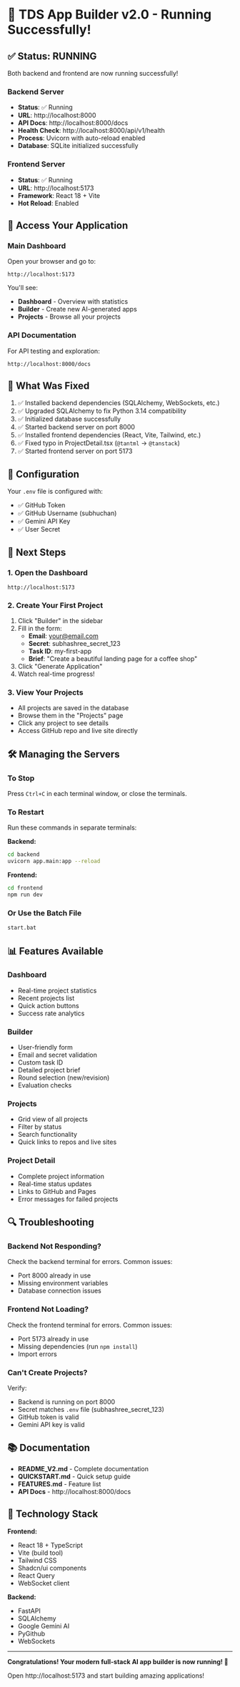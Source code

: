 # 🎉 TDS App Builder v2.0 - Running Successfully!

## ✅ Status: RUNNING

Both backend and frontend are now running successfully!

### Backend Server
- **Status**: ✅ Running
- **URL**: http://localhost:8000
- **API Docs**: http://localhost:8000/docs
- **Health Check**: http://localhost:8000/api/v1/health
- **Process**: Uvicorn with auto-reload enabled
- **Database**: SQLite initialized successfully

### Frontend Server
- **Status**: ✅ Running  
- **URL**: http://localhost:5173
- **Framework**: React 18 + Vite
- **Hot Reload**: Enabled

## 🚀 Access Your Application

### Main Dashboard
Open your browser and go to:
```
http://localhost:5173
```

You'll see:
- **Dashboard** - Overview with statistics
- **Builder** - Create new AI-generated apps
- **Projects** - Browse all your projects

### API Documentation
For API testing and exploration:
```
http://localhost:8000/docs
```

## 🔧 What Was Fixed

1. ✅ Installed backend dependencies (SQLAlchemy, WebSockets, etc.)
2. ✅ Upgraded SQLAlchemy to fix Python 3.14 compatibility
3. ✅ Initialized database successfully
4. ✅ Started backend server on port 8000
5. ✅ Installed frontend dependencies (React, Vite, Tailwind, etc.)
6. ✅ Fixed typo in ProjectDetail.tsx (`@tantml` → `@tanstack`)
7. ✅ Started frontend server on port 5173

## 📝 Configuration

Your `.env` file is configured with:
- ✅ GitHub Token
- ✅ GitHub Username (subhuchan)
- ✅ Gemini API Key
- ✅ User Secret

## 🎯 Next Steps

### 1. Open the Dashboard
```
http://localhost:5173
```

### 2. Create Your First Project
1. Click "Builder" in the sidebar
2. Fill in the form:
   - **Email**: your@email.com
   - **Secret**: subhashree_secret_123
   - **Task ID**: my-first-app
   - **Brief**: "Create a beautiful landing page for a coffee shop"
3. Click "Generate Application"
4. Watch real-time progress!

### 3. View Your Projects
- All projects are saved in the database
- Browse them in the "Projects" page
- Click any project to see details
- Access GitHub repo and live site directly

## 🛠️ Managing the Servers

### To Stop
Press `Ctrl+C` in each terminal window, or close the terminals.

### To Restart
Run these commands in separate terminals:

**Backend:**
```bash
cd backend
uvicorn app.main:app --reload
```

**Frontend:**
```bash
cd frontend
npm run dev
```

### Or Use the Batch File
```bash
start.bat
```

## 📊 Features Available

### Dashboard
- Real-time project statistics
- Recent projects list
- Quick action buttons
- Success rate analytics

### Builder
- User-friendly form
- Email and secret validation
- Custom task ID
- Detailed project brief
- Round selection (new/revision)
- Evaluation checks

### Projects
- Grid view of all projects
- Filter by status
- Search functionality
- Quick links to repos and live sites

### Project Detail
- Complete project information
- Real-time status updates
- Links to GitHub and Pages
- Error messages for failed projects

## 🔍 Troubleshooting

### Backend Not Responding?
Check the backend terminal for errors. Common issues:
- Port 8000 already in use
- Missing environment variables
- Database connection issues

### Frontend Not Loading?
Check the frontend terminal for errors. Common issues:
- Port 5173 already in use
- Missing dependencies (run `npm install`)
- Import errors

### Can't Create Projects?
Verify:
- Backend is running on port 8000
- Secret matches `.env` file (subhashree_secret_123)
- GitHub token is valid
- Gemini API key is valid

## 📚 Documentation

- **README_V2.md** - Complete documentation
- **QUICKSTART.md** - Quick setup guide
- **FEATURES.md** - Feature list
- **API Docs** - http://localhost:8000/docs

## 🎨 Technology Stack

**Frontend:**
- React 18 + TypeScript
- Vite (build tool)
- Tailwind CSS
- Shadcn/ui components
- React Query
- WebSocket client

**Backend:**
- FastAPI
- SQLAlchemy
- Google Gemini AI
- PyGithub
- WebSockets

---

**Congratulations! Your modern full-stack AI app builder is now running! 🎉**

Open http://localhost:5173 and start building amazing applications!
